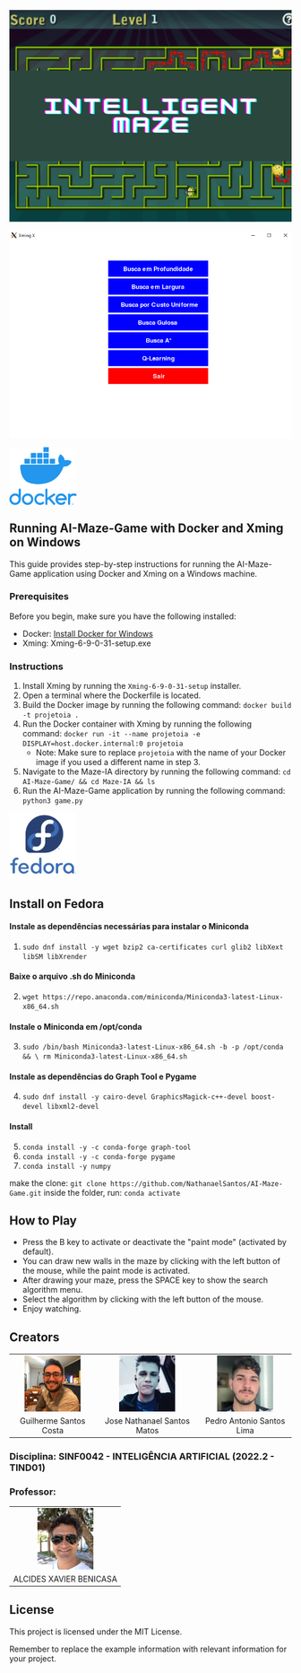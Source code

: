 ![](Maze-IA/Play.png)

![](Maze-IA/meu.png)

<img src="img/docker.png" alt="Imagem Docker" align="center" width="120">

## Running AI-Maze-Game with Docker and Xming on Windows

This guide provides step-by-step instructions for running the AI-Maze-Game application using Docker and Xming on a Windows machine.

### Prerequisites

Before you begin, make sure you have the following installed:

- Docker: [Install Docker for Windows](https://docs.docker.com/docker-for-windows/install/)
- Xming: Xming-6-9-0-31-setup.exe

### Instructions

1. Install Xming by running the `Xming-6-9-0-31-setup` installer.
2. Open a terminal where the Dockerfile is located.
3. Build the Docker image by running the following command: `docker build -t projetoia .`
4. Run the Docker container with Xming by running the following command: `docker run -it --name projetoia -e DISPLAY=host.docker.internal:0 projetoia`
   - Note: Make sure to replace `projetoia` with the name of your Docker image if you used a different name in step 3.
5. Navigate to the Maze-IA directory by running the following command: `cd AI-Maze-Game/ && cd Maze-IA && ls`
6. Run the AI-Maze-Game application by running the following command: `python3 game.py`


<img src="img/fedora.png" alt="Imagem Docker" align="center" width="120">

## Install on Fedora 
#### Instale as dependências necessárias para instalar o Miniconda
1. `sudo dnf install -y wget bzip2 ca-certificates curl glib2 libXext libSM libXrender`
#### Baixe o arquivo .sh do Miniconda
2. `wget https://repo.anaconda.com/miniconda/Miniconda3-latest-Linux-x86_64.sh`
#### Instale o Miniconda em /opt/conda
3. `sudo /bin/bash Miniconda3-latest-Linux-x86_64.sh -b -p /opt/conda && \ rm Miniconda3-latest-Linux-x86_64.sh`
#### Instale as dependências do Graph Tool e Pygame
4. `sudo dnf install -y cairo-devel GraphicsMagick-c++-devel boost-devel libxml2-devel`
#### Install
5. `conda install -y -c conda-forge graph-tool`
6. `conda install -y -c conda-forge pygame`
7. `conda install -y numpy`

make the clone: `git clone https://github.com/NathanaelSantos/AI-Maze-Game.git`
inside the folder, run: `conda activate`

## How to Play
- Press the B key to activate or deactivate the "paint mode" (activated by default).
- You can draw new walls in the maze by clicking with the left button of the mouse, while the paint mode is activated.
- After drawing your maze, press the SPACE key to show the search algorithm menu.
- Select the algorithm by clicking with the left button of the mouse.
- Enjoy watching.


## Creators

|   |  |  |
| :---------------------:| :------------------------:| :-----------------------:|
| <img src="img/guilherme.jpg" alt="Guilherme Santos Costa" width="100" /> | <img src="img/nathan.jpg" alt="Jose Nathanael Santos Matos" width="100" /> | <img src="img/pedro.jpg" alt="Pedro Antonio Santos Lima" width="100" /> |
| Guilherme Santos Costa  | Jose Nathanael Santos Matos | Pedro Antonio Santos Lima |


### Disciplina: SINF0042 - INTELIGÊNCIA ARTIFICIAL (2022.2 - TIND01)
### Professor:
|   |  
| :---------------------:|
| <img src="img/professor.png" alt="ALCIDES XAVIER BENICASA" width="100" /> | width="100" /> |
| ALCIDES XAVIER BENICASA  |


## License
This project is licensed under the MIT License.

Remember to replace the example information with relevant information for your project.




